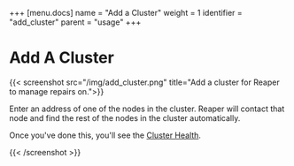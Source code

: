 +++
[menu.docs]
name = "Add a Cluster"
weight = 1
identifier = "add_cluster"
parent = "usage"
+++


# Add A Cluster


{{< screenshot src="/img/add_cluster.png" title="Add a cluster for Reaper to manage repairs on.">}}
        
Enter an address of one of the nodes in the cluster.  Reaper will contact that node and find the rest of the nodes in the cluster automatically.

Once you've done this, you'll see the [Cluster Health](../health).

{{< /screenshot >}}







